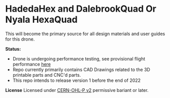 # HadedaHex and DalebrookQuad Or Nyala HexaQuad
This will become the primary source for all design materials and user guides for this drone.

**Status:**
* Drone is undergoing performance testing, see provisional flight performance [here](https://youtu.be/huQ6nF6V_Ks)
* Repo currently primarily contains CAD Drawings related to the 3D printable parts and CNC'd parts.
* This repo intends to release version 1 before the end of 2022

**License**
Licensed under [CERN-OHL-P v2](https://cern.ch/cern-ohl) permissive bariant or later.
